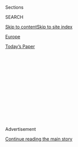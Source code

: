 <div id="app">

<div>

<div>

<div>

<div class="NYTAppHideMasthead css-1q2w90k e1suatyy0">

<div class="section css-ui9rw0 e1suatyy2">

<div class="css-eph4ug er09x8g0">

<div class="css-6n7j50">

</div>

<span class="css-1dv1kvn">Sections</span>

<div class="css-10488qs">

<span class="css-1dv1kvn">SEARCH</span>

</div>

[Skip to content](#site-content)[Skip to site
index](#site-index)

</div>

<div id="masthead-section-label" class="css-1wr3we4 eaxe0e00">

[Europe](https://www.nytimes.com/section/world/europe)

</div>

<div class="css-10698na e1huz5gh0">

</div>

</div>

<div id="masthead-bar-one" class="section hasLinks css-15hmgas e1csuq9d3">

<div class="css-uqyvli e1csuq9d0">

</div>

<div class="css-1uqjmks e1csuq9d1">

</div>

<div class="css-9e9ivx">

[](https://myaccount.nytimes.com/auth/login?response_type=cookie&client_id=vi)

</div>

<div class="css-1bvtpon e1csuq9d2">

[Today’s
Paper](https://www.nytimes.com/section/todayspaper)

</div>

</div>

</div>

</div>

<div data-aria-hidden="false">

<div id="site-content" data-role="main">

<div>

<div class="css-1aor85t" style="opacity:0.000000001;z-index:-1;visibility:hidden">

<div class="css-1hqnpie">

<div class="css-epjblv">

<span class="css-17xtcya">[Europe](/section/world/europe)</span><span class="css-x15j1o">|</span><span class="css-fwqvlz">Russia
Deploys Missile, Violating Treaty and Challenging
Trump</span>

</div>

<div class="css-k008qs">

<div class="css-1iwv8en">

<span class="css-18z7m18"></span>

<div>

</div>

</div>

<span class="css-1n6z4y">https://nyti.ms/2lg8khs</span>

<div class="css-1705lsu">

<div class="css-4xjgmj">

<div class="css-4skfbu" data-role="toolbar" data-aria-label="Social Media Share buttons, Save button, and Comments Panel with current comment count" data-testid="share-tools">

  - 
  - 
  - 
  - 
    
    <div class="css-6n7j50">
    
    </div>

  - 

</div>

</div>

</div>

</div>

</div>

</div>

<div class="css-13pd83m">

</div>

<div id="top-wrapper" class="css-1sy8kpn">

<div id="top-slug" class="css-l9onyx">

Advertisement

</div>

[Continue reading the main
story](#after-top)

<div class="ad top-wrapper" style="text-align:center;height:100%;display:block;min-height:250px">

<div id="top" class="place-ad" data-position="top" data-size-key="top">

</div>

</div>

<div id="after-top">

</div>

</div>

<div id="sponsor-wrapper" class="css-1hyfx7x">

<div id="sponsor-slug" class="css-19vbshk">

Supported by

</div>

[Continue reading the main
story](#after-sponsor)

<div id="sponsor" class="ad sponsor-wrapper" style="text-align:center;height:100%;display:block">

</div>

<div id="after-sponsor">

</div>

</div>

<div class="css-1vkm6nb ehdk2mb0">

# Russia Deploys Missile, Violating Treaty and Challenging Trump

</div>

<div class="css-79elbk" data-testid="photoviewer-wrapper">

<div class="css-z3e15g" data-testid="photoviewer-wrapper-hidden">

</div>

<div class="css-1a48zt4 ehw59r15" data-testid="photoviewer-children">

![<span class="css-16f3y1r e13ogyst0" data-aria-hidden="true">President
Vladimir V. Putin of Russia last week. Russia’s reported deployment of a
new type of missile presents another challenge to its relations with the
United
States.</span><span class="css-cnj6d5 e1z0qqy90" itemprop="copyrightHolder"><span class="css-1ly73wi e1tej78p0">Credit...</span><span><span>Pool
photo by Alexander
Zemlianichenko</span></span></span>](https://static01.nyt.com/images/2017/02/15/us/15missiles/15missiles-articleLarge.jpg?quality=75&auto=webp&disable=upscale)

</div>

</div>

<div class="css-xt80pu e12qa4dv0">

<div class="css-18e8msd">

<div class="css-vp77d3 epjyd6m0">

<div class="css-1baulvz">

By [<span class="css-1baulvz last-byline" itemprop="name">Michael R.
Gordon</span>](http://www.nytimes.com/by/michael-r-gordon)

</div>

</div>

  - Feb. 14,
    2017

  - 
    
    <div class="css-4xjgmj">
    
    <div class="css-d8bdto" data-role="toolbar" data-aria-label="Social Media Share buttons, Save button, and Comments Panel with current comment count" data-testid="share-tools">
    
      - 
      - 
      - 
      - 
        
        <div class="css-6n7j50">
        
        </div>
    
      - 
    
    </div>
    
    </div>

</div>

</div>

<div class="section meteredContent css-1r7ky0e" name="articleBody" itemprop="articleBody">

<div class="css-1fanzo5 StoryBodyCompanionColumn">

<div class="css-53u6y8">

WASHINGTON — Russia has secretly deployed a new cruise missile that
American officials say violates a landmark arms control treaty, posing a
major test for President Trump as his administration is facing a crisis
over its ties to Moscow.

The new Russian missile deployment also comes as the Trump
administration is struggling to fill key policy positions at the State
Department and the Pentagon — and to settle on a permanent replacement
for Michael T. Flynn, the national security adviser who resigned late
Monday. Mr. Flynn stepped down after it was revealed that he had misled
the vice president and other officials over conversations with Moscow’s
ambassador to Washington.

The ground-launched cruise missile at the center of American concerns is
one that the Obama administration said in 2014 had been tested in
violation of a 1987 treaty that bans American and Russian
intermediate-range missiles based on land.

The Obama administration had sought to persuade the Russians to correct
the violation while the missile was still in the test phase. Instead,
the Russians have moved ahead with the system, deploying a fully
operational unit.

</div>

</div>

<div class="css-1fanzo5 StoryBodyCompanionColumn">

<div class="css-53u6y8">

Administration officials said the Russians now have two battalions of
the prohibited cruise missile. One is still located at Russia’s missile
test site at Kapustin Yar in southern Russia near Volgograd. The other
was shifted in December from that test site to an operational base
elsewhere in the country, according to a senior official who did not
provide further details and requested anonymity to discuss recent
intelligence reports about the missile.

American officials had called the cruise missile the SSC-X-8. But the
“X” has been removed from intelligence reports, indicating that
American intelligence officials consider the missile to be operational
and no longer a system in development.

The missile program has been a major concern for the Pentagon, which has
developed options for how to respond, including deploying additional
missile defenses in Europe or developing air-based or sea-based cruise
missiles.

Russia’s actions are politically significant, as well.

It is very unlikely that the Senate, which is already skeptical of
President Vladimir V. Putin’s intentions, would agree to ratify a new
strategic arms control accord unless the alleged violation of the
intermediate-range treaty is corrected. Mr. Trump has said the United
States should “strengthen and expand its nuclear capability.” But at the
same time, he has talked of reaching a new arms agreement with Moscow
that would reduce arms “very substantially.”

</div>

</div>

<div class="css-1fanzo5 StoryBodyCompanionColumn">

<div class="css-53u6y8">

The deployment of the system could also substantially increase the
military threat to NATO nations, depending on where the highly mobile
system is based and how many more batteries are deployed in the future.
Jim Mattis, the United States defense secretary, is scheduled to meet
with allied defense ministers in Brussels on
Wednesday.

</div>

</div>

<div style="max-width:100%;margin:0 auto">

<div class="css-17dprlf" data-id="100000004799217" data-slug="news-tips-article-promo" style="max-width:580px">

</div>

</div>

<div class="css-1fanzo5 StoryBodyCompanionColumn">

<div class="css-53u6y8">

Before he left his post last year as the NATO commander and retired from
the military, Gen. Philip M. Breedlove warned that deployment of the
cruise missile would be a militarily significant development that “can’t
go unanswered.”

Coming up with an arms control solution would not be easy. Each missile
battalion is believed to have four mobile launchers with about half a
dozen nuclear-tipped missiles allocated to each of the launchers. The
mobile launcher for the cruise missile, however, closely resembles the
mobile launcher used for the Iskander, a nuclear-tipped short-range
system that is permitted under treaties.

“This will make location and verification really tough,” General
Breedlove said in an interview.

While senior Trump administration officials have not said where the new
unit is based, there has been speculation in press reports that a
missile system with similar characteristics is deployed in central
Russia.

American and Russian relations were on a better footing in December 1987
when President Ronald Reagan and Mikhail S. Gorbachev, the Soviet
leader, signed an arms accord, formally known as the Intermediate-Range
Nuclear Forces Treaty and commonly called the I.N.F. treaty.

As a result of the agreement, Russia and the United States destroyed
2,692 missiles. The missiles the Russians destroyed included the SS-20.
The Americans destroyed their Pershing II ballistic missiles and
ground-launched cruise missiles, which were based in Western Europe.

“We can only hope that this history-making agreement will not be an end
in itself but the beginning of a working relationship that will enable
us to tackle the other urgent issues before us,” Mr. Reagan said at the
time.

</div>

</div>

<div class="css-1fanzo5 StoryBodyCompanionColumn">

<div class="css-53u6y8">

But the Russians developed buyer’s remorse. During the George W. Bush
administration, Sergei B. Ivanov, the Russian defense minister,
suggested that the treaty be dropped because Russia still faced threats
from nations on its periphery, including China.

The Bush administration, however, was reluctant to terminate a treaty
that NATO nations valued and whose abrogation would have enabled Russia
to build up forces that could potentially be directed at the United
States’ allies in Asia, as well.

In June 2013, Mr. Putin complained that “nearly all of our neighbors are
developing these kinds of weapons systems” and described the Soviet
Union’s decision to conclude the I.N.F. treaty as “debatable to say the
least.”

Russia began testing the cruise missile as early as 2008. Rose
Gottemoeller, who was the State Department’s top arms control official
during the Obama administration and is now the deputy secretary general
of NATO, first raised the alleged violation with Russian officials in
2013.

After years of frustration, the United States convened a November 2016
meeting in Geneva of a special verification commission established under
the treaty to deal with compliance issues. [It was the first meeting
in 13 years of the
commission](https://www.nytimes.com/2016/10/20/world/europe/russia-missiles-inf-treaty.html),
whose members include the United States, Russia and three former Soviet
republics that are also party to the accord: Belarus, Kazakhstan and
Ukraine.

But Russia denied it had breached the treaty and responded with its own
allegations of American violations, which the Americans asserted were
spurious.

</div>

</div>

<div class="css-1fanzo5 StoryBodyCompanionColumn">

<div class="css-53u6y8">

The Obama administration argued that it was in the United States’
interest to preserve the treaty. Having failed to persuade the Russians
to fix the alleged violation, some military experts say, the United
States needs to ratchet up the pressure by announcing plans to expand
missile defenses in Europe and deploy sea-based or air-based nuclear
missiles.

“We have strong tools like missile defense and counterstrike, and we
should not take any of them off the table,” General Breedlove said.

Franklin C. Miller, a longtime Pentagon official who served on the
National Security Council under Mr. Bush, said the Russian military may
see the cruise missile as a way to expand its target coverage in Europe
and China so it can free its strategic nuclear forces to concentrate on
targets in the United States.

“Clearly, the Russian military thinks this system is very important,
important enough to break the treaty,” Mr. Miller said.

But he cautioned against responding in kind by seeking to deploy new
American intermediate-range nuclear missiles in Europe.

“The last thing NATO needs is a bruising debate as we had in the late
’70s and early ’80s about new missile deployments in Europe,” Mr.
Miller added. “The United States should build up its missile defense in
Europe. But if the United States wants to deploy a military response, it
should be sea-based.”

Jon Wolfsthal, who served as a nuclear weapons expert on the National
Security Council during the Obama administration, said the United
States, its NATO allies, Japan and South Korea needed to work together
to put pressure on Russia to correct the violation. The response, [he
wrote on
Twitter](https://twitter.com/JBWolfsthal/status/831585510418157569),
should be taken by the “alliance as a whole.”

</div>

</div>

<div class="css-1fanzo5 StoryBodyCompanionColumn">

<div class="css-53u6y8">

The Trump administration is in the beginning stages of reviewing nuclear
policy and has not said how it plans to respond.

“We do not comment on intelligence matters,” Mark Toner, the acting
State Department spokesman, said. “We have made very clear our concerns
about Russia’s violation, the risks it poses to European and Asian
security, and our strong interest in returning Russia to compliance with
the treaty.”

</div>

</div>

</div>

<div>

</div>

<div>

</div>

<div>

</div>

<div>

<div id="bottom-wrapper" class="css-1ede5it">

<div id="bottom-slug" class="css-l9onyx">

Advertisement

</div>

[Continue reading the main
story](#after-bottom)

<div id="bottom" class="ad bottom-wrapper" style="text-align:center;height:100%;display:block;min-height:90px">

</div>

<div id="after-bottom">

</div>

</div>

</div>

</div>

</div>

## Site Index

<div>

</div>

## Site Information Navigation

  - [© <span>2020</span> <span>The New York Times
    Company</span>](https://help.nytimes.com/hc/en-us/articles/115014792127-Copyright-notice)

<!-- end list -->

  - [NYTCo](https://www.nytco.com/)
  - [Contact
    Us](https://help.nytimes.com/hc/en-us/articles/115015385887-Contact-Us)
  - [Work with us](https://www.nytco.com/careers/)
  - [Advertise](https://nytmediakit.com/)
  - [T Brand Studio](http://www.tbrandstudio.com/)
  - [Your Ad
    Choices](https://www.nytimes.com/privacy/cookie-policy#how-do-i-manage-trackers)
  - [Privacy](https://www.nytimes.com/privacy)
  - [Terms of
    Service](https://help.nytimes.com/hc/en-us/articles/115014893428-Terms-of-service)
  - [Terms of
    Sale](https://help.nytimes.com/hc/en-us/articles/115014893968-Terms-of-sale)
  - [Site
    Map](https://spiderbites.nytimes.com)
  - [Help](https://help.nytimes.com/hc/en-us)
  - [Subscriptions](https://www.nytimes.com/subscription?campaignId=37WXW)

</div>

</div>

</div>

</div>
